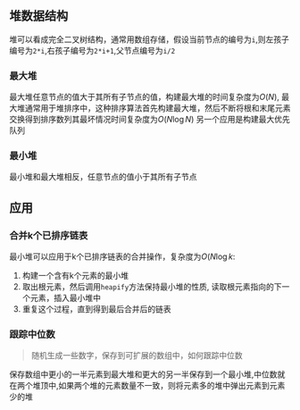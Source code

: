 ## 堆数据结构
堆可以看成完全二叉树结构，通常用数组存储，假设当前节点的编号为`i`,则左孩子编号为`2*i`,右孩子编号为`2*i+1`,父节点编号为`i/2`
### 最大堆
最大堆任意节点的值大于其所有子节点的值，构建最大堆的时间复杂度为$O(N)$,
最大堆通常用于堆排序中，这种排序算法首先构建最大堆，然后不断将根和末尾元素交换得到排序数列其最坏情况时间复杂度为$O(N\log{N})$
另一个应用是构建最大优先队列
### 最小堆
最小堆和最大堆相反，任意节点的值小于其所有子节点

## 应用
### 合并k个已排序链表
最小堆可以应用于k个已排序链表的合并操作，复杂度为$O(N\log{k}$:
1. 构建一个含有k个元素的最小堆
2. 取出根元素，然后调用`heapify`方法保持最小堆的性质, 读取根元素指向的下一个元素，插入最小堆中
3. 重复这个过程，直到得到最后合并后的链表

### 跟踪中位数
>随机生成一些数字，保存到可扩展的数组中，如何跟踪中位数

保存数组中更小的一半元素到最大堆和更大的另一半保存到一个最小堆,中位数就在两个堆顶中,如果两个堆的元素数量不一致，则将元素多的堆中弹出元素到元素少的堆

